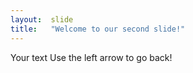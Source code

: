 ```yaml
--- 
layout:  slide
title:   "Welcome to our second slide!"
---
```

Your text
Use the left arrow to go back!
